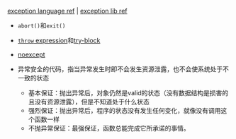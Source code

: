 [exception language ref](https://en.cppreference.com/w/cpp/language/exceptions) | [exception lib ref](https://en.cppreference.com/w/cpp/error/exception)

+ `abort()`和`exit()`
+ [`throw` expression](https://en.cppreference.com/w/cpp/language/throw)和[try-block](https://en.cppreference.com/w/cpp/language/try_catch)
+ [noexcept](https://en.cppreference.com/w/cpp/language/noexcept)

+ 异常安全的代码，指当异常发生时即不会发生资源泄露，也不会使系统处于不一致的状态
	+ 基本保证：抛出异常后，对象仍然是valid的状态（没有数据结构是损害的且没有资源泄露），但是不知道处于什么状态
	+ 强烈保证：抛出异常后，程序的状态没有发生任何变化，就像没有调用这个函数一样
	+ 不抛异常保证：最强保证，函数总能完成它所承诺的事情。
